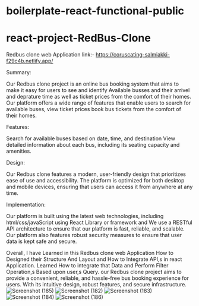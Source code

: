 # boilerplate-react-functional-public

# react-project-RedBus-Clone
Redbus clone web Application link:- https://coruscating-salmiakki-f29c4b.netlify.app/

Summary:

Our Redbus clone project is an online bus booking system that aims to make it easy for users to see and identify Available busses and their arrivel and deprature time as well as ticket prices from the comfort of their homes.
Our platform offers a wide range of features that enable users to search for available buses, view ticket prices book bus tickets from the comfort of their homes.

Features:

Search for available buses based on date, time, and destination
View detailed information about each bus, including its seating capacity and amenities.

Design:

Our Redbus clone features a modern, user-friendly design that prioritizes ease of use and accessibility. The platform is optimized for both desktop and mobile devices, ensuring that users can access it from anywhere at any time.

Implementation:

Our platform is built using the latest web technologies, including html/css/javaScript using React Library or framework and We use a RESTful API architecture to ensure that our platform is fast, reliable, and scalable. Our platform also features robust security measures to ensure that user data is kept safe and secure.

Overall,
I have Learned in this Redbus clone web Application How to Designed their Structure And Layout and How to Integrate API,s  in react Application.
Learned How to integrate that Data and Perform Filter Operation,s Based upon user,s Query.
our Redbus clone project aims to provide a convenient, reliable, and hassle-free bus booking experience for users. With its intuitive design, robust features, and secure infrastructure.
![Screenshot (185)](https://github.com/2044kautik/Redbus-Clone---React-Project---g89h5u437e78/assets/111452796/9092e79e-05c0-4d74-b991-0c49c2cf6ba2)
![Screenshot (182)](https://github.com/2044kautik/Redbus-Clone---React-Project---g89h5u437e78/assets/111452796/0f65c6b5-3f51-4c0e-835b-23d7a54bf58f)
![Screenshot (183)](https://github.com/2044kautik/Redbus-Clone---React-Project---g89h5u437e78/assets/111452796/9ebc7066-1451-4a77-b837-ee16cfeb7337)
![Screenshot (184)](https://github.com/2044kautik/Redbus-Clone---React-Project---g89h5u437e78/assets/111452796/f7a3a6ff-615f-46a4-ab44-027a110bd940)
![Screenshot (186)](https://github.com/2044kautik/Redbus-Clone---React-Project---g89h5u437e78/assets/111452796/1ba34bf0-476f-4e06-864e-3060a059742e)









